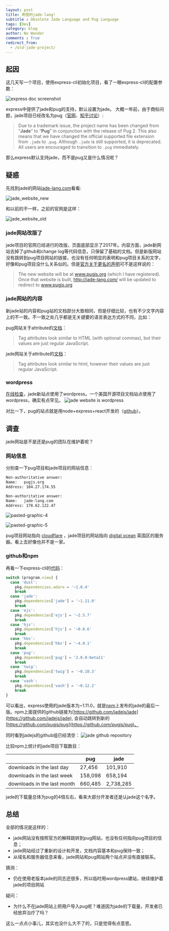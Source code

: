 ```yaml
---
layout: post
title: 奇怪的jade-lang!
subtitle : Obsolete Jade Language and Pug Language
tags: [Dev]
category: blog
author: No Wonder
comments : True
redirect_from:
  - /old-jade-project/
---
```

## 起因
这几天写一个项目，使用express-cli初始化项目，看了一眼express-cli的配置参数：

![express doc screenshot](http://cdn1.zenocean.cn/201712/jietu20171210-192535.jpg)

express中提供了jade和pug的支持，默认设置为jade。
大概一年前，由于商标问题，jade项目已经改名为pug（[官网](https://pugjs.org/api/migration-v2.html)、[知乎讨论](https://www.zhihu.com/question/46418330/answer/101389532)）:
> Due to a trademark issue, the project name has been changed from “**Jade**” to “**Pug**” in conjunction with the release of Pug 2. This also means that we have changed the official supported file extension from `.jade` to `.pug`. Although `.jade` is still supported, it is deprecated. All users are encouraged to transition to `.pug` immediately.

那么express默认支持jade，而不是pug又是什么情况呢？

## 疑惑
先找到jade的网站[jade-lang.com](http://jade-lang.com)看看:

![jade_website_new](http://cdn1.zenocean.cn/201712/jietu20171212-170441.jpg)

和以前的不一样，之前的官网是这样：

![jade_website_old](http://cdn1.zenocean.cn/201712/jade_website_old.jpg)

### jade网站改版了

jade项目的官网已经进行的改版，页面底部显示了2017年。内容方面，jade新网站去掉了github和change log等代码信息，只保留了基础的文档。但是新版网站没有跳转到pug项目网站的链接，也没有任何明显的表明和pug项目关系的文字，好像和pug项目没什么关系似的。但是[官方关于更名的声明](https://github.com/pugjs/pug/issues/2184)可不是这样说的：
> The new website will be at www.pugjs.org (which I have registered). Once that website is built, http://jade-lang.com/ will be updated to redirect to www.pugjs.org

### jade网站的内容
新jade站的内容和pug站的文档部分大致相同，但是仔细比较，也有不少文字内容上的不一致。不一致之处几乎都是无关键要的语言表达方式的不同，比如：

pug网站关于attribute的[文档](https://pugjs.org/language/attributes.html)：
> Tag attributes look similar to HTML (with optional commas), but their values are just regular JavaScript.


jade网站关于attribute的[文档](http://jade-lang.com/reference/attributes)：
> Tag attributes look similar to html, however their values are just regular JavaScript.

### wordpress
[在线检查](https://www.isitwp.com)，jade新站点使用了wordpress。一个美国开源项目文档站点使用了wordpress，确实有点罕见。
![jade website is wordpress](http://cdn1.zenocean.cn/201712/jietu20171212-161206.jpg)

对比一下，pug的站点就是用node+express+react开发的（[github](https://github.com/pugjs/pug-www)）。


## 调查
jade网站是不是还是pug的团队在维护着呢？

### 网站信息

分别查一下pug项目和jade项目的网站信息：

```bash
Non-authoritative answer:
Name:	pugjs.org
Address: 104.27.174.55
```

```bash
Non-authoritative answer:
Name:	jade-lang.com
Address: 178.62.122.47
```

![pasted-graphic-4](http://cdn1.zenocean.cn/201712/pasted-graphic-4.jpg)

![pasted-graphic-5](http://cdn1.zenocean.cn/201712/pasted-graphic-5.jpg)

pug项目网站指向 [cloudflare](https://www.cloudflare.com) ，jade项目的网站指向 [digital ocean](https://m.do.co/c/1784f959c124) 英国区的服务器。看上去好像也并不是一家。

### github和npm

再看一下express-cli的[代码](https://github.com/expressjs/generator/blob/master/bin/express-cli.js)：
```javascript
switch (program.view) {
  case 'dust':
    pkg.dependencies.adaro = '~1.0.4'
    break
  case 'jade':
    pkg.dependencies['jade'] = '~1.11.0'
    break
  case 'ejs':
    pkg.dependencies['ejs'] = '~2.5.7'
    break
  case 'hjs':
    pkg.dependencies['hjs'] = '~0.0.6'
    break
  case 'hbs':
    pkg.dependencies['hbs'] = '~4.0.1'
    break
  case 'pug':
    pkg.dependencies['pug'] = '2.0.0-beta11'
    break
  case 'twig':
    pkg.dependencies['twig'] = '~0.10.3'
    break
  case 'vash':
    pkg.dependencies['vash'] = '~0.12.2'
    break
}
```

可以看出，express使用的jade版本为~1.11.0，就是[npm](https://www.npmjs.com/package/jade)上发布的jade的最后一版。npm上面提供的github链接为[https://github.com/jadejs/jade](https://github.com/jadejs/jade), 会自动跳转到新的[https://github.com/pugjs/pug](https://github.com/pugjs/pug)。

同时看到jadejs的github组已经清空：
![jade github repository](http://cdn1.zenocean.cn/201712/jietu20171212-173128.jpg)

比较npm上统计的jade项目下载数目：

|                             | pug     | jade      |
|-----------------------------|---------|-----------|
| downloads in the last day   | 27,456  | 101,910   |
| downloads in the last week  | 158,098 | 658,194   |
| downloads in the last month | 660,485 | 2,738,285 |

jade的下载量总体为pug的4倍左右，看来大部分开发者还是认jade这个名字。

## 总结
全部的情况是这样的：
- jade网站没有按照官方的解释跳转到pug网站，也没有任何指向pug项目的信息；
- jade网站经过了重新的设计和开发，文档内容基本和pug保持一致；
- 从域名和服务器信息来看，jade网站和pug网站两个站点并没有直接联系。

猜测：
- 仍在使用老版本jade的同志还很多，所以临时用wordpress建站，继续维护着jade的项目网站

疑问：
- 为什么不在jade网站上把用户导入pug呢？难道因为jade的下载量，开发者已经放弃治疗了吗？

这么一点点小事儿，其实也没什么大不了的，只是觉得有点意思。